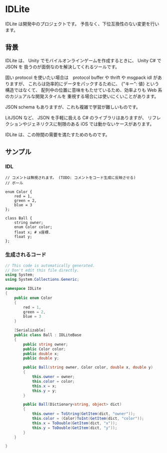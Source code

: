 # IDLite

IDLite は開発中のプロジェクトです。
予告なく、下位互換性のない変更を行います。

## 背景

IDLite は、 Unity でモバイルオンラインゲームを作成するときに、 Unity C# で JSON を
扱うのが面倒なのを解決してくれるツールです。

固い protocol を使いたい場合は　protocol buffer や thrift や msgpack idl がありますが、
これらは効率的にデータをパックするために、 {"キー": 値} という構造ではなくて、
配列中の位置に意味をもたせているため、効率よりも Web 系のカジュアルな開発スタイルを
重視する場合には使いにくいことがあります。

JSON schema もありますが、これも複雑で学習が難しいものです。

LitJSON など、 JSON を手軽に扱える C# のライブラリはありますが、
リフレクションやジェネリクスに制限のある iOS では動かないケースがあります。

IDLite は、この隙間の需要を満たすためのものです。

## サンプル

### IDL

```
// コメントは無視されます。 (TODO: コメントをコード生成に反映させる)
// ボール

enum Color {
    red = 1,
    green = 2,
    blue = 3
};

class Ball {
    string owner;
    enum Color color;
    float x; # x座標.
    float y;
};
```

### 生成されるコード

```cs
// This code is automatically generated.
// Don't edit this file directly.
using System;
using System.Collections.Generic;

namespace IDLite
{
	public enum Color
	{
		red = 1,
		green = 2,
		blue = 3
	}

	[Serializable]
	public class Ball : IDLiteBase
	{
		public string owner;
		public Color color;
		public double x;
		public double y;

		public Ball(string owner, Color color, double x, double y)
		{
			this.owner = owner;
			this.color = color;
			this.x = x;
			this.y = y;
		}

		public Ball(Dictionary<string, object> dict)
		{
			this.owner = ToString(GetItem(dict, "owner"));
			this.color = (Color)ToInt(GetItem(dict, "color"));
			this.x = ToDouble(GetItem(dict, "x"));
			this.y = ToDouble(GetItem(dict, "y"));
		}
	}

}
```

